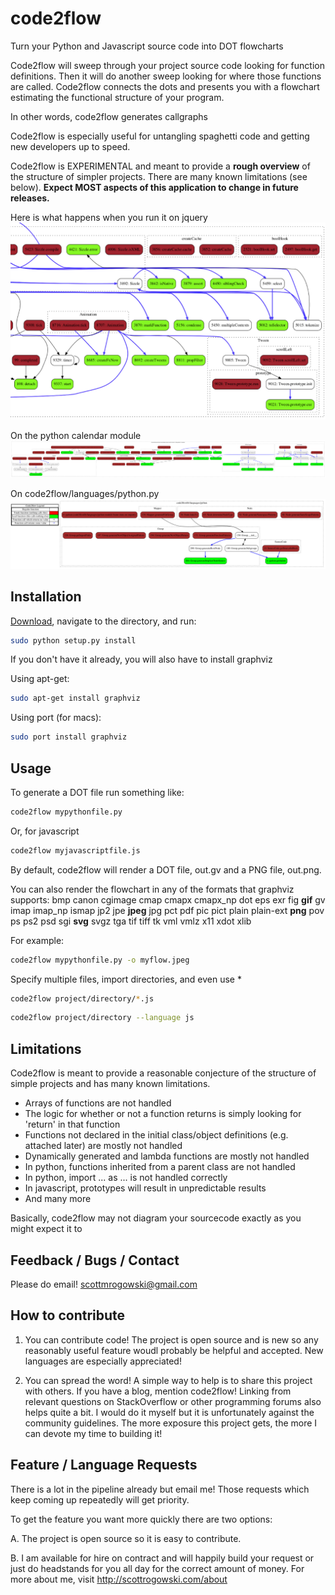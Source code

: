 code2flow
=========

Turn your Python and Javascript source code into DOT flowcharts

Code2flow will sweep through your project source code looking for function definitions. Then it will do another sweep looking for where those functions are called. Code2flow connects the dots and presents you with a flowchart estimating the functional structure of your program.

In other words, code2flow generates callgraphs

Code2flow is especially useful for untangling spaghetti code and getting new developers up to speed.

Code2flow is EXPERIMENTAL and meant to provide a **rough overview** of the structure of simpler projects. There are many known limitations (see below). **Expect MOST aspects of this application to change in future releases.**

Here is what happens when you run it on jquery
![Alt text](jqueryexample.png)

On the python calendar module
![Alt text](calendarexample.png)

On code2flow/languages/python.py
![Alt text](pythonexample.png)

Installation
------------

[Download](https://github.com/scottrogowski/code2flow/archive/master.zip), navigate to the directory, and run:

```bash
sudo python setup.py install
```

If you don't have it already, you will also have to install graphviz

Using apt-get:
```bash
sudo apt-get install graphviz
```

Using port (for macs):
```bash
sudo port install graphviz
```

Usage
-----

To generate a DOT file run something like:

```bash
code2flow mypythonfile.py
```

Or, for javascript

```bash
code2flow myjavascriptfile.js
```

By default, code2flow will render a DOT file, out.gv and a PNG file, out.png.

You can also render the flowchart in any of the formats that graphviz supports:
bmp canon cgimage cmap cmapx cmapx_np dot eps exr fig **gif** gv imap imap_np ismap jp2 jpe **jpeg** jpg pct pdf pic pict plain plain-ext **png** pov ps ps2 psd sgi **svg** svgz tga tif tiff tk vml vmlz x11 xdot xlib

For example:
```bash
code2flow mypythonfile.py -o myflow.jpeg
```

Specify multiple files, import directories, and even use *
```bash
code2flow project/directory/*.js
```

```bash
code2flow project/directory --language js
```


Limitations
-----------

Code2flow is meant to provide a reasonable conjecture of the structure of simple projects and has many known limitations.

* Arrays of functions are not handled
* The logic for whether or not a function returns is simply looking for 'return' in that function
* Functions not declared in the initial class/object definitions (e.g. attached later) are mostly not handled
* Dynamically generated and lambda functions are mostly not handled
* In python, functions inherited from a parent class are not handled
* In python, import ... as ... is not handled correctly
* In javascript, prototypes will result in unpredictable results
* And many more

Basically, code2flow may not diagram your sourcecode exactly as you might expect it to


Feedback / Bugs / Contact
-----------------------------

Please do email!
scottmrogowski@gmail.com


How to contribute
-----------------------

1. You can contribute code! The project is open source and is new so any reasonably useful feature woudl probably be helpful and accepted. New languages are especially appreciated!

2. You can spread the word! A simple way to help is to share this project with others. If you have a blog, mention code2flow! Linking from relevant questions on StackOverflow or other programming forums also helps quite a bit. I would do it myself but it is unfortunately against the community guidelines. The more exposure this project gets, the more I can devote my time to building it!


Feature / Language Requests
----------------

There is a lot in the pipeline already but email me! Those requests which keep coming up repeatedly will get priority.

To get the feature you want more quickly there are two options:

A. The project is open source so it is easy to contribute. 

B. I am available for hire on contract and will happily build your request or just do headstands for you all day for the correct amount of money. For more about me, visit http://scottrogowski.com/about
